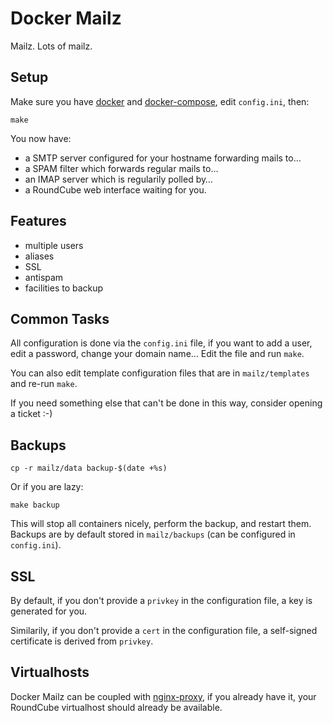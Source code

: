 # Docker Mailz

Mailz. Lots of mailz.

## Setup

Make sure you have [docker](https://www.docker.com/) and
[docker-compose](https://docs.docker.com/compose/), edit `config.ini`,
then:

    make

You now have:

- a SMTP server configured for your hostname forwarding mails to…
- a SPAM filter which forwards regular mails to…
- an IMAP server which is regularily polled by…
- a RoundCube web interface waiting for you.

## Features

- multiple users
- aliases
- SSL
- antispam
- facilities to backup

## Common Tasks

All configuration is done via the `config.ini` file, if you want to
add a user, edit a password, change your domain name… Edit the file
and run `make`.

You can also edit template configuration files that are in
`mailz/templates` and re-run `make`.

If you need something else that can't be done in this way, consider
opening a ticket :-)

## Backups

    cp -r mailz/data backup-$(date +%s)

Or if you are lazy:

    make backup

This will stop all containers nicely, perform the backup, and restart
them. Backups are by default stored in `mailz/backups` (can be
configured in `config.ini`).

## SSL

By default, if you don't provide a `privkey` in the configuration
file, a key is generated for you.

Similarily, if you don't provide a `cert` in the configuration file,
a self-signed certificate is derived from `privkey`.

## Virtualhosts

Docker Mailz can be coupled with
[nginx-proxy](https://github.com/jwilder/nginx-proxy), if you already
have it, your RoundCube virtualhost should already be available.